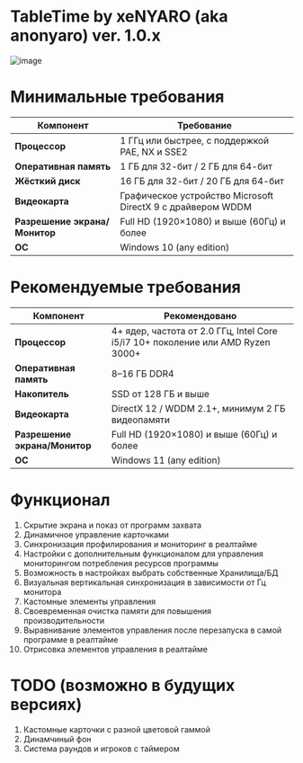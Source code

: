 # TableTime by xeNYARO (aka anonyaro) ver. 1.0.x 
![image](https://github.com/user-attachments/assets/c9640528-4c36-47e5-9827-2008cb180f7e)

# Минимальные требования 
| Компонент              | Требование                                                  |
| ---------------------- | ----------------------------------------------------------- |
| **Процессор**          | 1 ГГц или быстрее, с поддержкой PAE, NX и SSE2              |
| **Оперативная память** | 1 ГБ для 32-бит / 2 ГБ для 64-бит                           |
| **Жёсткий диск**       | 16 ГБ для 32-бит / 20 ГБ для 64-бит                         |
| **Видеокарта**         | Графическое устройство Microsoft DirectX 9 с драйвером WDDM |
| **Разрешение экрана/Монитор**  | Full HD (1920×1080) и выше (60Гц) и более           |
| **ОС**                 | Windows 10 (any edition)                                    |

# Рекомендуемые требования 
| Компонент              | Рекомендовано                                                                   |
| ---------------------- | ------------------------------------------------------------------------------- |
| **Процессор**          | 4+ ядер, частота от 2.0 ГГц, Intel Core i5/i7 10+ поколение или AMD Ryzen 3000+ |
| **Оперативная память** | 8–16 ГБ DDR4                                                                    |
| **Накопитель**         | SSD от 128 ГБ и выше                                                            |
| **Видеокарта**         | DirectX 12 / WDDM 2.1+, минимум 2 ГБ видеопамяти                                |
| **Разрешение экрана/Монитор**  | Full HD (1920×1080) и выше (60Гц) и более                               |
| **ОС**                 | Windows 11 (any edition)                                                        |

# Функционал
1. Скрытие экрана и показ от программ захвата
2. Динамичное управление карточками
3. Синхронизация профилирования и мониторинг в реалтайме
4. Настройки с дополнительным функционалом для управления мониторингом потребления ресурсов программы
5. Возможность в настройках выбрать собственные Хранилища/БД
6. Визуальная вертикальная синхронизация в зависимости от Гц монитора
7. Кастомные элементы управления
8. Своевременная очистка памяти для повышения производительности
9. Выравнивание элементов управления после перезапуска в самой программе в реалтайме
10. Отрисовка элементов управления в реалтайме

# TODO (возможно в будущих версиях)
1.  Кастомные карточки с разной цветовой гаммой
2.  Динамчиный фон
3.  Система раундов и игроков с таймером
